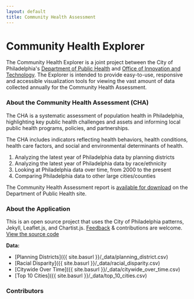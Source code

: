 ```yaml
---
layout: default
title: Community Health Assessment
---
```


# Community Health Explorer

The Community Health Explorer is a joint project between the City of Philadelphia's [Department of Public Health](http://www.phila.gov/health/) and [Office of Innovation and Technology](http://www.phila.gov/it). The Explorer is intended to provide easy-to-use, responsive and accessible visualization tools for viewing the vast amount of data collected annually for the Community Health Assessment. 

### About the Community Health Assessment (CHA)

The CHA is a systematic assessment of population health in Philadelphia, highlighting key public health challenges and assets and informing local public health programs, policies, and partnerships.

The CHA includes indicators reflecting health behaviors, health conditions, health care factors, and social and environmental determinants of health.

1. Analyzing the latest year of Philadelphia data by planning districts 
2. Analyzing the latest year of Philadelphia data by race/ethnicity
3. Looking at Philadelphia data over time, from 2000 to the present
4. Comparing Philadelphia data to other large cities/counties

The Community Health Assessment report is [available for download](http://www.phila.gov/health/commissioner/DataResearch.html) on the Department of Public Health site.

### About the Application

This is an open source project that uses the City of Philadelphia patterns, Jekyll, Leaflet.js, and Chartist.js. 
[Feedback](http://phila.gov/feedback) & contributions are welcome. 
[View the source code](https://github.com/CityOfPhiladelphia/community-health-explorer)

**Data:**

- [Planning Districts]({{ site.basurl }}/_data/planning_district.csv)
- [Racial Disparity]({{ site.basurl }}/_data/racial_disparity.csv)
- [Citywide Over Time]({{ site.basurl }}/_data/citywide_over_time.csv)
- [Top 10 Cities]({{ site.basurl }}/_data/top_10_cities.csv)

### Contributors



<!--* [Planning Districts]({{ site.baseurl }}/planning-districts/)-->
<!--* [Racial Disparity]({{ site.baseurl }}/racial-disparity/)-->
<!--* [Citywide Over Time]({{ site.baseurl }}/citywide-over-time/)-->